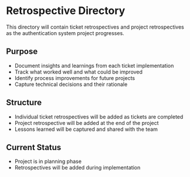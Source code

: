 # Retrospective Directory

This directory will contain ticket retrospectives and project retrospectives as the authentication system project progresses.

## Purpose
- Document insights and learnings from each ticket implementation
- Track what worked well and what could be improved
- Identify process improvements for future projects
- Capture technical decisions and their rationale

## Structure
- Individual ticket retrospectives will be added as tickets are completed
- Project retrospective will be added at the end of the project
- Lessons learned will be captured and shared with the team

## Current Status
- Project is in planning phase
- Retrospectives will be added during implementation 